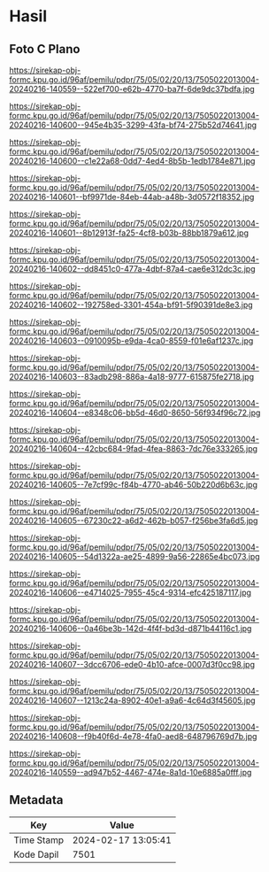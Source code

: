 # Hasil

## Foto C Plano

https://sirekap-obj-formc.kpu.go.id/96af/pemilu/pdpr/75/05/02/20/13/7505022013004-20240216-140559--522ef700-e62b-4770-ba7f-6de9dc37bdfa.jpg

https://sirekap-obj-formc.kpu.go.id/96af/pemilu/pdpr/75/05/02/20/13/7505022013004-20240216-140600--945e4b35-3299-43fa-bf74-275b52d74641.jpg

https://sirekap-obj-formc.kpu.go.id/96af/pemilu/pdpr/75/05/02/20/13/7505022013004-20240216-140600--c1e22a68-0dd7-4ed4-8b5b-1edb1784e871.jpg

https://sirekap-obj-formc.kpu.go.id/96af/pemilu/pdpr/75/05/02/20/13/7505022013004-20240216-140601--bf9971de-84eb-44ab-a48b-3d0572f18352.jpg

https://sirekap-obj-formc.kpu.go.id/96af/pemilu/pdpr/75/05/02/20/13/7505022013004-20240216-140601--8b12913f-fa25-4cf8-b03b-88bb1879a612.jpg

https://sirekap-obj-formc.kpu.go.id/96af/pemilu/pdpr/75/05/02/20/13/7505022013004-20240216-140602--dd8451c0-477a-4dbf-87a4-cae6e312dc3c.jpg

https://sirekap-obj-formc.kpu.go.id/96af/pemilu/pdpr/75/05/02/20/13/7505022013004-20240216-140602--192758ed-3301-454a-bf91-5f90391de8e3.jpg

https://sirekap-obj-formc.kpu.go.id/96af/pemilu/pdpr/75/05/02/20/13/7505022013004-20240216-140603--0910095b-e9da-4ca0-8559-f01e6af1237c.jpg

https://sirekap-obj-formc.kpu.go.id/96af/pemilu/pdpr/75/05/02/20/13/7505022013004-20240216-140603--83adb298-886a-4a18-9777-615875fe2718.jpg

https://sirekap-obj-formc.kpu.go.id/96af/pemilu/pdpr/75/05/02/20/13/7505022013004-20240216-140604--e8348c06-bb5d-46d0-8650-56f934f96c72.jpg

https://sirekap-obj-formc.kpu.go.id/96af/pemilu/pdpr/75/05/02/20/13/7505022013004-20240216-140604--42cbc684-9fad-4fea-8863-7dc76e333265.jpg

https://sirekap-obj-formc.kpu.go.id/96af/pemilu/pdpr/75/05/02/20/13/7505022013004-20240216-140605--7e7cf99c-f84b-4770-ab46-50b220d6b63c.jpg

https://sirekap-obj-formc.kpu.go.id/96af/pemilu/pdpr/75/05/02/20/13/7505022013004-20240216-140605--67230c22-a6d2-462b-b057-f256be3fa6d5.jpg

https://sirekap-obj-formc.kpu.go.id/96af/pemilu/pdpr/75/05/02/20/13/7505022013004-20240216-140605--54d1322a-ae25-4899-9a56-22865e4bc073.jpg

https://sirekap-obj-formc.kpu.go.id/96af/pemilu/pdpr/75/05/02/20/13/7505022013004-20240216-140606--e4714025-7955-45c4-9314-efc425187117.jpg

https://sirekap-obj-formc.kpu.go.id/96af/pemilu/pdpr/75/05/02/20/13/7505022013004-20240216-140606--0a46be3b-142d-4f4f-bd3d-d871b44116c1.jpg

https://sirekap-obj-formc.kpu.go.id/96af/pemilu/pdpr/75/05/02/20/13/7505022013004-20240216-140607--3dcc6706-ede0-4b10-afce-0007d3f0cc98.jpg

https://sirekap-obj-formc.kpu.go.id/96af/pemilu/pdpr/75/05/02/20/13/7505022013004-20240216-140607--1213c24a-8902-40e1-a9a6-4c64d3f45605.jpg

https://sirekap-obj-formc.kpu.go.id/96af/pemilu/pdpr/75/05/02/20/13/7505022013004-20240216-140608--f9b40f6d-4e78-4fa0-aed8-648796769d7b.jpg

https://sirekap-obj-formc.kpu.go.id/96af/pemilu/pdpr/75/05/02/20/13/7505022013004-20240216-140559--ad947b52-4467-474e-8a1d-10e6885a0fff.jpg


## Metadata

| Key        | Value               |
| ---------- | ------------------- |
| Time Stamp | 2024-02-17 13:05:41 |
| Kode Dapil | 7501                |




